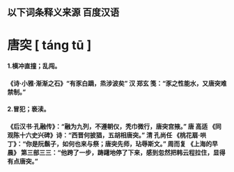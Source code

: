 ## 以下词条释义来源			百度汉语

#  唐突				 **[ táng tū ]**

#### 1.横冲直撞；乱闯。

#### 	《诗·小雅·渐渐之石》“有豕白蹢，烝涉波矣” 汉 郑玄 笺：“豕之性能水，又唐突难禁制。”

#### 2.冒犯；亵渎。

#### 	《后汉书·孔融传》：“融为九列，不遵朝仪，秃巾微行，唐突宫掖。” 唐  高适  《同观陈十六史兴碑》诗：“西晋何披猖，五胡相唐突。”   清  孔尚任  《桃花扇·哄丁》：“你是阮鬍子，如何也来与祭；唐突先师，玷辱斯文。”  周而复  《上海的早晨》 第三部三三：“他跨了一步，踌躇地停了下来，感到忽然把韩云程拉住，显得有点唐突。”